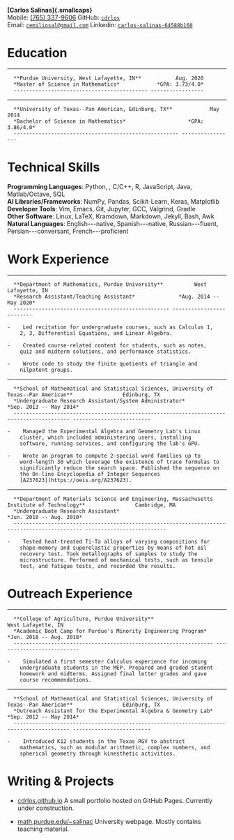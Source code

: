 **[Carlos Salinas]{.smallcaps}**\
Mobile: [(765) 337-9606](tel:+17653379606) GitHub:
[`cdrlos`](https://github.com/cdrlos)\
Email: [`cemiliosal@gmail.com`](mailto:cemiliosal@gmail.com) Linkedin:
[`carlos-salinas-64588b160`](https://www.linkedin.com/in/carlos-salinas-64588b160/)

Education
=========

-   ------------------------------------------- -----------------
      **Purdue University, West Lafayette, IN**           Aug. 2020
      *Master of Science in Mathematics*            *GPA: 3.73/4.0*
      ------------------------------------------- -----------------

-   ----------------------------------------------------- -----------------
      **University of Texas--Pan American, Edinburg, TX**            May 2014
      *Bachelor of Science in Mathematics*                    *GPA: 3.86/4.0*
      ----------------------------------------------------- -----------------

Technical Skills
================

**Programming Languages**: Python, , C/C++, R, JavaScript, Java,
Matlab/Octave, SQL\
**AI Libraries/Frameworks**: NumPy, Pandas, Scikit-Learn, Keras,
Matplotlib\
**Developer Tools**: Vim, Emacs, Git, Jupyter, GCC, Valgrind, Gradle\
**Other Software**: Linux, LaTeX, Kramdown, Markdown, Jekyll, Bash, Awk\
**Natural Languages**: English---native, Spanish---native,
Russian---fluent, Persian---conversant, French---proficient

Work Experience
===============

-   -------------------------------------------------- -------------------------
      **Department of Mathematics, Purdue University**          West Lafayette, IN
      *Research Assistant/Teaching Assistant*              *Aug. 2014 -- May 2020*
      -------------------------------------------------- -------------------------

    -    Led recitation for undergraduate courses, such as Calculus 1,
        2, 3, Differential Equations, and Linear Algebra.

    -    Created course-related content for students, such as notes,
        quiz and midterm solutions, and performance statistics.

    -    Wrote code to study the finite quotients of triangle and
        nilpotent groups.

-   ---------------------------------------------------------------------------------------- -------------------------
      **School of Mathematical and Statistical Sciences, University of Texas--Pan American**                Edinburg, TX
      *Undergraduate Research Assistant/System Administrator*                                    *Sep. 2013 -- May 2014*
      ---------------------------------------------------------------------------------------- -------------------------

    -    Managed the Experimental Algebra and Geometry Lab's Linux
        cluster, which included administering users, installing
        software, running services, and configuring the lab's GPU.

    -    Wrote an program to compute 2-special word families up to
        word-length 30 which leverage the existence of trace formulas to
        significantly reduce the search space. Published the sequence on
        the On-line Encyclopedia of Integer Sequences
        [A237623](https://oeis.org/A237623).

-   -------------------------------------------------------------------------------------------- --------------------------
      **Department of Materials Science and Engineering, Massachusetts Institute of Technology**                Cambridge, MA
      *Undergraduate Research Assistant*                                                             *Jun. 2010 -- Aug. 2010*
      -------------------------------------------------------------------------------------------- --------------------------

    -    Tested heat-treated Ti-Ta alloys of varying compositions for
        shape-memory and superelastic properties by means of hot oil
        recovery test. Took metallographs of samples to study the
        microstructure. Performed of mechanical tests, such as tensile
        test, and fatigue tests, and recorded the results.

Outreach Experience
===================

-   ---------------------------------------------------------------- --------------------------
      **College of Agriculture, Purdue University**                            West Lafayette, IN
      *Academic Boot Camp for Purdue's Minority Engineering Program*     *Jun. 2018 -- Aug. 2018*
      ---------------------------------------------------------------- --------------------------

    -    Simulated a first semester Calculus experience for incoming
        undergraduate students in the MEP. Prepared and graded student
        homework and midterms. Assigned final letter grades and gave
        course recommendations.

-   ---------------------------------------------------------------------------------------- -------------------------
      **School of Mathematical and Statistical Sciences, University of Texas--Pan American**                Edinburg, TX
      *Outreach Assistant for the Experimental Algebra & Geometry Lab*                           *Sep. 2012 -- May 2014*
      ---------------------------------------------------------------------------------------- -------------------------

    -    Introduced K12 students in the Texas RGV to abstract
        mathematics, such as modular arithmetic, complex numbers, and
        spherical geometry through kinesthetic activities.

Writing & Projects
==================

-    [cdrlos.github.io](https://cdrlos.github.io) A small portfolio
    hosted on GitHub Pages. Currently under construction.

-    [math.purdue.edu/\~salinac](https://www.math.purdue.edu/~salinac)
    University webpage. Mostly contains teaching material.
